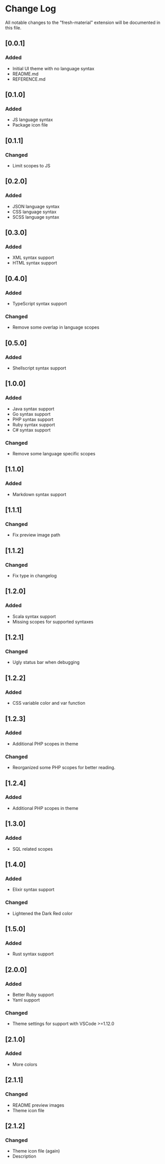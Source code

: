 # Change Log
All notable changes to the "fresh-material" extension will be documented in this file.

## [0.0.1]
### Added
- Initial UI theme with no language syntax
- README.md
- REFERENCE.md

## [0.1.0]
### Added
- JS language syntax
- Package icon file

## [0.1.1]
### Changed
- Limit scopes to JS

## [0.2.0]
### Added
- JSON language syntax
- CSS language syntax
- SCSS language syntax

## [0.3.0]
### Added
- XML syntax support
- HTML syntax support

## [0.4.0]
### Added
- TypeScript syntax support

### Changed
- Remove some overlap in language scopes

## [0.5.0]
### Added
- Shellscript syntax support

## [1.0.0]
### Added
- Java syntax support
- Go syntax support
- PHP syntax support
- Ruby syntax support
- C# syntax support

### Changed
- Remove some language specific scopes

## [1.1.0]
### Added
- Markdown syntax support

## [1.1.1]
### Changed
- Fix preview image path

## [1.1.2]
### Changed
- Fix type in changelog

## [1.2.0]
### Added
- Scala syntax support
- Missing scopes for supported syntaxes

## [1.2.1]
### Changed
- Ugly status bar when debugging

## [1.2.2]
### Added
- CSS variable color and var function

## [1.2.3]
### Added
- Additional PHP scopes in theme

### Changed
- Reorganized some PHP scopes for better reading.

## [1.2.4]
### Added
- Additional PHP scopes in theme

## [1.3.0]
### Added
- SQL related scopes

## [1.4.0]
### Added
- Elixir syntax support

### Changed
- Lightened the Dark Red color

## [1.5.0]
### Added
- Rust syntax support

## [2.0.0]
### Added
- Better Ruby support
- Yaml support

### Changed
- Theme settings for support with VSCode >=1.12.0

## [2.1.0]
### Added
- More colors

## [2.1.1]
### Changed
- README preview images
- Theme icon file

## [2.1.2]
### Changed
- Theme icon file (again)
- Description
